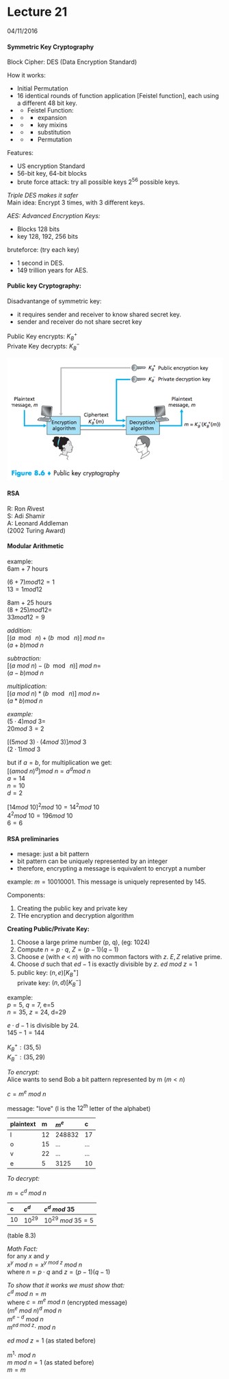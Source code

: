 # Lecture 21 #
04/11/2016

#### Symmetric Key Cryptography ####

Block Cipher: DES (Data Encryption Standard)

How it works:

- Initial Permutation
- 16 identical rounds of function application [Feistel function], each using a different 48 bit key.
- - Feistel Function:
- - - expansion
- - - key mixins
- - - substitution
- - - Permutation

Features:
- US encryption Standard
- 56-bit key, 64-bit blocks
- brute force attack: try all possible keys
$2^{56}$ possible keys.

*Triple DES makes it safer*<br>
Main idea: Encrypt 3 times, with 3 different keys.

*AES: Advanced Encryption Keys:*<br>

- Blocks 128 bits
- key 128, 192, 256 bits

bruteforce: (try each key)

- 1 second in DES.
- 149 trillion years for AES.

#### Public key Cryptography: ####

Disadvantange of symmetric key:

- it requires sender and receiver to know shared secret key.
- sender and receiver do not share secret key

Public Key encrypts: $K_B^+$<br>
Private Key decrypts: $K_B^-$<br>

![f-8-6.png](f-8-6.png)

#### RSA ####
R: Ron *R*ivest<br>
S: Adi *S*hamir<br>
A: Leonard *A*ddleman<br>
(2002 Turing Award)

#### Modular Arithmetic ####

example:<br>
6am + 7 hours<br>

$(6+7)mod12=1$<br>
$13=1mod12$

8am + 25 hours<br>
$(8+25)mod12=$<br>
$33mod12=9$

_addition:_<br>
$[(a\mod\ n) + (b\mod\ n)]\ mod\ n$=<br>
$(a+b)mod\ n$

_subtraction:_<br>
$[(a\ mod\ n)-(b\mod\ n)]\ mod\ n=$<br>
$(a-b)mod\ n$

_multiplication:_<br>
$[(a\ mod\ n)*(b\mod\ n)]\ mod\ n=$<br>
$(a*b)mod\ n$

_example:_<br>
$(5\cdot4)mod\ 3=$<br>
$20mod\ 3 = 2$

$[(5mod\ 3)\cdot(4mod\ 3)]mod\ 3$<br>
$(2\cdot1)mod\ 3$

but if $a=b$, for multiplication we get:<br>
$[(amod\ n)^d]mod\ n=a^dmod\ n$<br>
$a = 14$<br>
$n = 10$<br>
$d = 2$<br>

$[14mod\ 10]^2mod\ 10=14^2mod\ 10$<br>
$4^2mod\ 10 = 196mod\ 10$<br>
$6=6$<br>

#### RSA preliminaries ####
- mesage: just a bit pattern
- bit pattern can be uniquely represented by an integer
- therefore, encrypting a message is equivalent to encrypt a number

example: $m=10010001$. This message is uniquely represented by 145.

Components:
1) Creating the public key and private key<br>
2) THe encryption and decryption algorithm<br>

**Creating Public/Private Key:**

1. Choose a large prime number (p, q), (eg: 1024)
2. Compute $n=p\cdot q$, $Z=(p-1)(q-1)$
3. Choose $e$ (with $e$ < $n$) with no common factors with $z$. $E, Z$ relative prime.
4. Choose $d$ such that $ed-1$ is exactly divisible by $z$. $ed\ mod\ z=1$
5. public key: $(n, e) [K_B^+]$<br>
private key: $(n, d) [K_B^-]$<br>

example:<br>
$p=5$, $q=7$, e=5<br>
$n=35$, $z=24$, d=29<br>

$e\cdot d-1$ is divisible by 24.<br>
$145-1=144$

$K_B^+:(35, 5)$<br>
$K_B^-:(35, 29)$<br>

_To encrypt:_<br>
Alice wants to send Bob a bit pattern represented by m $(m < n)$

$c = m^e\ mod\ n$

message: "love"
(l is the $12^{th}$ letter of the alphabet)

| plaintext|m|$m^e$|c|
|:-------  |:-|:-|:-|
|l|12|248832|17|
|o|15|...|...|
|v|22|...|...|
|e|5|3125|10|

_To decrypt:_<br>

$m=c^d\ mod\ n$

|c|$c^d$|$c^d\ mod\ 35$|
|:-|:-|:-|
|10|$10^{29}$|$10^{29}\ mod\ 35=5$|
(table 8.3)

_Math Fact:_<br>
for any $x$ and $y$<br>
$x^y\ mod\ n=x^{y\ mod\ z}\ mod\ n$<br>
where $n=p\cdot q$ and $z=(p-1)(q-1)$

_To show that it works we must show that:_<br>
$c^d\ mod\ n=m$<br>
where $c=m^e\ mod\ n$ (encrypted message)<br>
($m^e\ mod\ n)^d\ mod\ n$<br>
$m^{e-d}\ mod\ n$<br>
$m^{ed\ mod\ z}\cdot\ mod\ n$

$ed\ mod\ z = 1$ (as stated before)<br>

$m^1\cdot\ mod\ n$<br>
$m\ mod\ n = 1$ (as stated before)<br>
$m = m$
